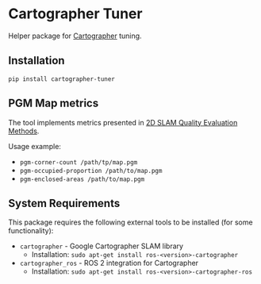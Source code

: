 # Cartographer Tuner

Helper package for [Cartographer](https://github.com/ros2/cartographer_ros) tuning.

## Installation
```
pip install cartographer-tuner
```

## PGM Map metrics

The tool implements metrics presented in [2D SLAM Quality Evaluation Methods](https://arxiv.org/abs/1708.02354).

Usage example:

- `pgm-corner-count /path/tp/map.pgm`
- `pgm-occupied-proportion /path/to/map.pgm`
- `pgm-enclosed-areas /path/to/map.pgm`

## System Requirements

This package requires the following external tools to be installed (for some functionality):

- `cartographer` - Google Cartographer SLAM library
  - Installation: `sudo apt-get install ros-<version>-cartographer`
- `cartographer_ros` - ROS 2 integration for Cartographer
  - Installation: `sudo apt-get install ros-<version>-cartographer-ros`